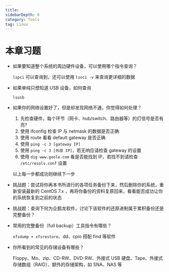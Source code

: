 ```yaml
---
title: 
sidebarDepth: 0 
category: Tools 
tag: Linux
---
```

# 本章习题

- 如果要知道整个系统的周边硬件设备，可以使用哪个指令查询？

  `lspci` 可以查询到，还可以使用 `lsoci -v` 来查询更详细的数据

- 如果单纯只想知道 USB 设备，如何查询

  `lsusb` 

- 如果你的网络设置好了，但是却发现网络不通，你觉得如何处理？

  1. 先检查硬件，每个环节（网卡、hub/switch、路由器等）的灯信号是否有亮?
  2. 使用 ifconfig 检查 IP 与 netmask 的数据是否正确
  3. 使用 route 看看 default gateway 是否正确
  4. 使用 `ping -c 3 [gateway IP]`
  5. 使用 `ping -c 3 [外部 IP]`，若无响应请检查 gateway 的设置
  6. 使用 `dig www.goole.com` 看是否能找到 IP，若找不到请检查 `/etc/resolv.conf` 设置

  以上每一步都成功则继续下一步

- 挑战题：尝试将你再本书所进行的各项任务备份下来，然后删除你的系统，重新安装最新的 CentOS 7.x ，再将你备份的资料复原回来，看看能否成功让你的系统恢复到之前的状态

- 挑战题：查询下何为企鹅龙软件，讨论下该软件的还原进制属于累积备份还是完整备份？

- 常用的完整备份（full backup）工具指令有哪些？

  `xfsdump + xfsrestore`、dd、cpio 搭配 find 等软件

- 你所看到的常见的存储设备有哪些？

  Floppy、Mo、zip、CD-RW、DVD-RW、外接式 USB 硬盘、Tape、外接式存储数组（RAID）、额外的存储架构，如 SNA、NAS 等
